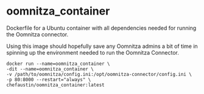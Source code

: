 # oomnitza_container
Dockerfile for a Ubuntu container with all dependencies needed for running the Oomnitza connector.

Using this image should hopefully save any Oomnitza admins a bit of time in spinning up the environment needed to run the Oomnitza Connector.

```
docker run --name=oomnitza_container \
-dit --name=oomnitza_container \
-v /path/to/oomnitza/config.ini:/opt/oomnitza-connector/config.ini \
-p 80:8000 --restart="always" \
chefaustin/oomnitza_container:latest
```
